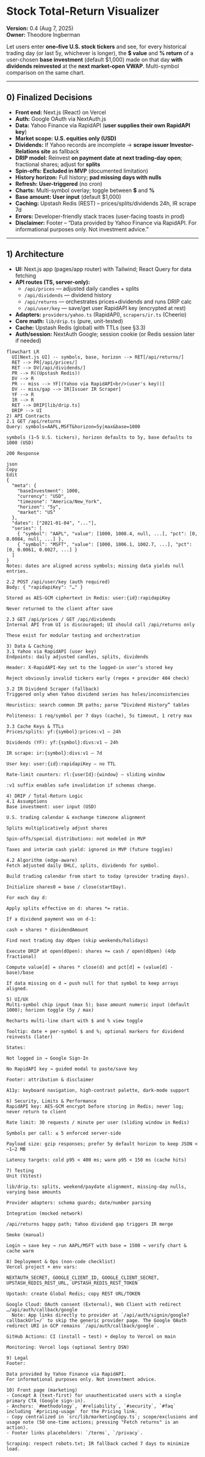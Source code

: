 # Stock Total-Return Visualizer
**Version:** 0.4 (Aug 7, 2025)  
**Owner:** Theodore Ingberman

Let users enter **one–five U.S. stock tickers** and see, for every historical trading day (or last 5y, whichever is longer), the **$ value** and **% return** of a user-chosen **base investment** (default $1,000) made on that day **with dividends reinvested** at the **next market-open VWAP**. Multi-symbol comparison on the same chart.

---

## 0) Finalized Decisions

- **Front end:** Next.js (React) on Vercel  
- **Auth:** Google OAuth via NextAuth.js  
- **Data:** Yahoo Finance via RapidAPI (**user supplies their own RapidAPI key**)  
- **Market scope:** **U.S. equities only (USD)**  
- **Dividends:** If Yahoo records are incomplete → **scrape issuer Investor-Relations site** as fallback  
- **DRIP model:** Reinvest **on payment date at next trading-day open**; fractional shares; adjust for **splits**  
- **Spin-offs:** **Excluded in MVP** (documented limitation)  
- **History horizon:** Full history; **pad missing days with nulls**  
- **Refresh:** **User-triggered** (no cron)  
- **Charts:** Multi-symbol overlay; toggle between **$** and **%**  
- **Base amount:** **User input** (default $1,000)  
- **Caching:** Upstash Redis (REST) – prices/splits/dividends 24h, IR scrape 7d  
- **Errors:** Developer-friendly stack traces (user-facing toasts in prod)  
- **Disclaimer:** Footer – “Data provided by Yahoo Finance via RapidAPI. For informational purposes only. Not investment advice.”

---

## 1) Architecture

- **UI:** Next.js app (pages/app router) with Tailwind; React Query for data fetching  
- **API routes (TS, server-only):**  
  - `/api/prices` — adjusted daily candles + splits  
  - `/api/dividends` — dividend history  
  - `/api/returns` — orchestrates prices+dividends and runs DRIP calc  
  - `/api/user/key` — save/get user RapidAPI key (encrypted at rest)
- **Adapters:** `providers/yahoo.ts` (RapidAPI), `scrapers/ir.ts` (Cheerio)  
- **Core math:** `lib/drip.ts` (pure, unit-tested)  
- **Cache:** Upstash Redis (global) with TTLs (see §3.3)  
- **Auth/session:** NextAuth Google; session cookie (or Redis session later if needed)

```mermaid
flowchart LR
  UI[Next.js UI] -- symbols, base, horizon --> RET[/api/returns/]
  RET --> PR[/api/prices/]
  RET --> DV[/api/dividends/]
  PR --> R((Upstash Redis))
  DV --> R
  PR -- miss --> YF[(Yahoo via RapidAPI<br/>(user's key))]
  DV -- miss/gap --> IR[Issuer IR Scraper]
  YF --> R
  IR --> R
  RET --> DRIP[lib/drip.ts]
  DRIP --> UI
2) API Contracts
2.1 GET /api/returns
Query: symbols=AAPL,MSFT&horizon=5y|max&base=1000

symbols (1–5 U.S. tickers), horizon defaults to 5y, base defaults to 1000 (USD)

200 Response

json
Copy
Edit
{
  "meta": {
    "baseInvestment": 1000,
    "currency": "USD",
    "timezone": "America/New_York",
    "horizon": "5y",
    "market": "US"
  },
  "dates": ["2021-01-04", "..."],
  "series": [
    { "symbol": "AAPL", "value": [1000, 1008.4, null, ...], "pct": [0, 0.0084, null, ...] },
    { "symbol": "MSFT", "value": [1000, 1006.1, 1002.7, ...], "pct": [0, 0.0061, 0.0027, ...] }
  ]
}
Notes: dates are aligned across symbols; missing data yields null entries.

2.2 POST /api/user/key (auth required)
Body: { "rapidapiKey": "…" }

Stored as AES-GCM ciphertext in Redis: user:{id}:rapidapiKey

Never returned to the client after save

2.3 GET /api/prices / GET /api/dividends
Internal API from UI is discouraged; UI should call /api/returns only

These exist for modular testing and orchestration

3) Data & Caching
3.1 Yahoo via RapidAPI (user key)
Endpoints: daily adjusted candles, splits, dividends

Header: X-RapidAPI-Key set to the logged-in user’s stored key

Reject obviously invalid tickers early (regex + provider 404 check)

3.2 IR Dividend Scraper (fallback)
Triggered only when Yahoo dividend series has holes/inconsistencies

Heuristics: search common IR paths; parse “Dividend History” tables

Politeness: 1 req/symbol per 7 days (cache), 5s timeout, 1 retry max

3.3 Cache Keys & TTLs
Prices/splits: yf:{symbol}:prices:v1 — 24h

Dividends (YF): yf:{symbol}:divs:v1 — 24h

IR scrape: ir:{symbol}:divs:v1 — 7d

User key: user:{id}:rapidapiKey — no TTL

Rate-limit counters: rl:{userId}:{window} — sliding window

:v1 suffix enables safe invalidation if schemas change.

4) DRIP / Total-Return Logic
4.1 Assumptions
Base investment: user input (USD)

U.S. trading calendar & exchange timezone alignment

Splits multiplicatively adjust shares

Spin-offs/special distributions: not modeled in MVP

Taxes and interim cash yield: ignored in MVP (future toggles)

4.2 Algorithm (edge-aware)
Fetch adjusted daily OHLC, splits, dividends for symbol.

Build trading calendar from start to today (provider trading days).

Initialize shares0 = base / close(startDay).

For each day d:

Apply splits effective on d: shares *= ratio.

If a dividend payment was on d-1:

cash = shares * dividendAmount

Find next trading day dOpen (skip weekends/holidays)

Execute DRIP at open(dOpen): shares += cash / open(dOpen) (4dp fractional)

Compute value[d] = shares * close(d) and pct[d] = (value[d] - base)/base

If data missing on d → push null for that symbol to keep arrays aligned.

5) UI/UX
Multi-symbol chip input (max 5); base amount numeric input (default 1000); horizon toggle (5y / max)

Recharts multi-line chart with $ and % view toggle

Tooltip: date + per-symbol $ and %; optional markers for dividend reinvests (later)

States:

Not logged in → Google Sign-In

No RapidAPI key → guided modal to paste/save key

Footer: attribution & disclaimer

A11y: keyboard navigation, high-contrast palette, dark-mode support

6) Security, Limits & Performance
RapidAPI key: AES-GCM encrypt before storing in Redis; never log; never return to client

Rate limit: 30 requests / minute per user (sliding window in Redis)

Symbols per call: ≤ 5 enforced server-side

Payload size: gzip responses; prefer 5y default horizon to keep JSON < ~1–2 MB

Latency targets: cold p95 < 400 ms; warm p95 < 150 ms (cache hits)

7) Testing
Unit (Vitest)

lib/drip.ts: splits, weekend/paydate alignment, missing-day nulls, varying base amounts

Provider adapters: schema guards; date/number parsing

Integration (mocked network)

/api/returns happy path; Yahoo dividend gap triggers IR merge

Smoke (manual)

Login → save key → run AAPL/MSFT with base = 1500 → verify chart & cache warm

8) Deployment & Ops (non-code checklist)
Vercel project + env vars:

NEXTAUTH_SECRET, GOOGLE_CLIENT_ID, GOOGLE_CLIENT_SECRET,
UPSTASH_REDIS_REST_URL, UPSTASH_REDIS_REST_TOKEN

Upstash: create Global Redis; copy REST URL/TOKEN

Google Cloud: OAuth consent (External), Web Client with redirect …/api/auth/callback/google
  Note: App links directly to provider at `/api/auth/signin/google?callbackUrl=/` to skip the generic provider page. The Google OAuth redirect URI in GCP remains `/api/auth/callback/google`.

GitHub Actions: CI (install → test) + deploy to Vercel on main

Monitoring: Vercel logs (optional Sentry DSN)

9) Legal
Footer:

Data provided by Yahoo Finance via RapidAPI.
For informational purposes only. Not investment advice.

10) Front page (marketing)
- Concept A (text-first) for unauthenticated users with a single primary CTA (Google sign-in).
- Anchors: `#methodology`, `#reliability`, `#security`, `#faq` including `#pricing-usage` for the Pricing link.
- Copy centralized in `src/lib/marketingCopy.ts`; scope/exclusions and usage note (50 one-time actions; pressing "Fetch returns" is an action).
- Footer links placeholders: `/terms`, `/privacy`.

Scraping: respect robots.txt; IR fallback cached 7 days to minimize load.